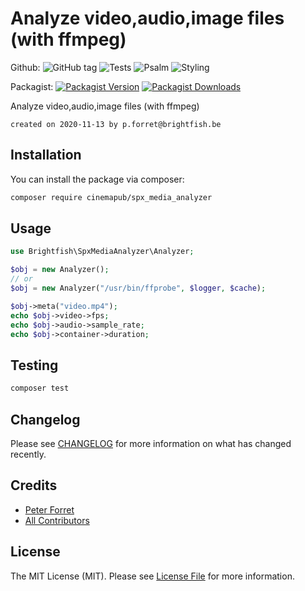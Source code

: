 # Analyze video,audio,image files (with ffmpeg)

Github: 
![GitHub tag](https://img.shields.io/github/v/tag/cinemapub/spx_media_analyzer)
![Tests](https://github.com/cinemapub/spx_media_analyzer/workflows/Run%20Tests/badge.svg)
![Psalm](https://github.com/cinemapub/spx_media_analyzer/workflows/Detect%20Psalm%20warnings/badge.svg)
![Styling](https://github.com/cinemapub/spx_media_analyzer/workflows/Check%20&%20fix%20styling/badge.svg)

Packagist: 
[![Packagist Version](https://img.shields.io/packagist/v/cinemapub/spx_media_analyzer.svg?style=flat-square)](https://packagist.org/packages/cinemapub/spx_media_analyzer)
[![Packagist Downloads](https://img.shields.io/packagist/dt/cinemapub/spx_media_analyzer.svg?style=flat-square)](https://packagist.org/packages/cinemapub/spx_media_analyzer)

Analyze video,audio,image files (with ffmpeg)

	created on 2020-11-13 by p.forret@brightfish.be

## Installation

You can install the package via composer:

```bash
composer require cinemapub/spx_media_analyzer
```

## Usage

``` php
use Brightfish\SpxMediaAnalyzer\Analyzer;

$obj = new Analyzer();
// or
$obj = new Analyzer("/usr/bin/ffprobe", $logger, $cache);

$obj->meta("video.mp4");
echo $obj->video->fps; 
echo $obj->audio->sample_rate;
echo $obj->container->duration;
```

## Testing

``` bash
composer test
```

## Changelog

Please see [CHANGELOG](CHANGELOG.md) for more information on what has changed recently.

## Credits

- [Peter Forret](https://github.com/cinemapub)
- [All Contributors](../../contributors)

## License

The MIT License (MIT). Please see [License File](LICENSE.md) for more information.
